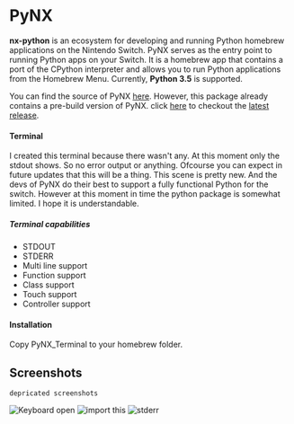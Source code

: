 # PyNX

**nx-python** is an ecosystem for developing and running Python homebrew applications on the Nintendo Switch.
PyNX serves as the entry point to running Python apps on your Switch. 
It is a homebrew app that contains a port of the CPython interpreter and allows you to run Python applications from the Homebrew Menu.
Currently, **Python 3.5** is supported.

You can find the source of PyNX [here](https://github.com/nx-python/PyNX).
However, this package already contains a pre-build version of PyNX.
click [here](https://github.com/Annihilator708/PyNX_Terminal/releases) to checkout the [latest release](https://github.com/Annihilator708/PyNX_Terminal/releases).


#### Terminal
I created this terminal because there wasn't any.
At this moment only the stdout shows. So no error output or anything. Ofcourse you can expect in future updates that this will be a thing.
This scene is pretty new. And the devs of PyNX do their best to support a fully functional Python for the switch.
However at this moment in time the python package is somewhat limited. I hope it is understandable.

##### Terminal capabilities
* STDOUT
* STDERR
* Multi line support
* Function support
* Class support
* Touch support
* Controller support

#### Installation
Copy PyNX_Terminal to your homebrew folder.

## Screenshots

`depricated screenshots`

[Terminal1]: https://media.discordapp.net/attachments/424223060107853827/479710805382791179/unknown.png "Terminal"
[Terminal2]: https://media.discordapp.net/attachments/424223060107853827/479711075055697920/unknown.png "Terminal"
[Terminal3]: https://media.discordapp.net/attachments/424223060107853827/479711284003209216/unknown.png "Terminal"

![Keyboard open][Terminal1]
![import this][Terminal2]
![stderr][Terminal3]

